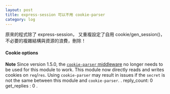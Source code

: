 ```yaml
---
layout: post
title: express-session 可以不用 cookie-parser
category: log
---
```

原來的程式除了 express-session，
又重複設定了自用 cookie/gen_session()，
不必要的複雜結構與資源的浪費，刪除！

#### Cookie options
**Note** Since version 1.5.0, the [`cookie-parser` middleware](https://www.npmjs.com/package/cookie-parser) no longer needs to be used for this module to work. This module now directly reads and writes cookies on `req`/`res`. Using `cookie-parser` may result in issues if the `secret` is not the same between this module and `cookie-parser`.
.
reply_count: 0
get_replies : 0
.
